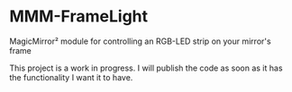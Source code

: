 # MMM-FrameLight
MagicMirror² module for controlling an RGB-LED strip on your mirror's frame

This project is a work in progress. I will publish the code as soon as it has the functionality I want it to have.
